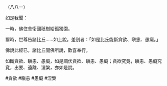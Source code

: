 （八八一）

如是我聞：

一時，佛住舍衛國祇樹給孤獨園。

爾時，世尊告諸比丘……如上說。差別者：「如是比丘能斷貪欲、瞋恚、愚癡。」

佛說此經已，諸比丘聞佛所說，歡喜奉行。

如斷貪欲、瞋恚、愚癡，如是調伏貪欲、瞋恚、愚癡；貪欲究竟，瞋恚、愚癡究竟，出要、遠離、涅槃，亦如是說。



#貪欲
#瞋恚
#愚癡
#涅槃
